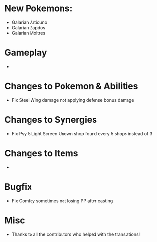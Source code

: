# New Pokemons:

- Galarian Articuno
- Galarian Zapdos
- Galarian Moltres

# Gameplay

- 

# Changes to Pokemon & Abilities

- Fix Steel Wing damage not applying defense bonus damage

# Changes to Synergies

- Fix Psy 5 Light Screen Unown shop found every 5 shops instead of 3

# Changes to Items

- 

# Bugfix

- Fix Comfey sometimes not losing PP after casting

# Misc


- Thanks to all the contributors who helped with the translations!
